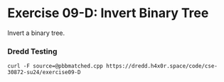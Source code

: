 # Exercise 09-D: Invert Binary Tree

Invert a binary tree.

### Dredd Testing

`curl -F source=@pbbmatched.cpp https://dredd.h4x0r.space/code/cse-30872-su24/exercise09-D`
